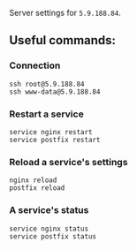 Server settings for `5.9.188.84`.

## Useful commands:

### Connection
```
ssh root@5.9.188.84
ssh www-data@5.9.188.84
```

### Restart a service
```              
service nginx restart                   
service postfix restart 
```

### Reload a service's settings
```
nginx reload
postfix reload
```

### A service's status
```         
service nginx status 
service postfix status 
```                       
